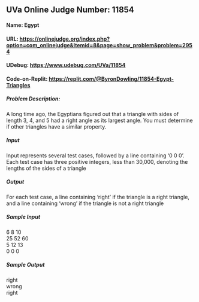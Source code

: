 ## UVa Online Judge Number: 11854
#### Name: Egypt
#### URL: https://onlinejudge.org/index.php?option=com_onlinejudge&Itemid=8&page=show_problem&problem=2954
#### UDebug: https://www.udebug.com/UVa/11854
#### Code-on-Replit: https://replit.com/@ByronDowling/11854-Egypt-Triangles

##### Problem Description:
A long time ago, the Egyptians figured out that a triangle with sides of length 3, 4, and 5 had a right angle as its largest angle. You must determine if other triangles have a similar property.

##### Input
Input represents several test cases, followed by a line containing ‘0 0 0’. Each test case has three positive integers, less than 30,000, denoting the lengths of the sides of a triangle

##### Output
For each test case, a line containing ‘right’ if the triangle is a right triangle, and a line containing ‘wrong’ if the triangle is not a right triangle

##### Sample Input
6 8 10\
25 52 60\
5 12 13\
0 0 0

##### Sample Output
right\
wrong\
right
